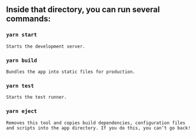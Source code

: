 ## Inside that directory, you can run several commands:

  ### `yarn start`
    Starts the development server.

  ### `yarn build`
    Bundles the app into static files for production.

  ### `yarn test`
    Starts the test runner.

  ### `yarn eject`
    Removes this tool and copies build dependencies, configuration files
    and scripts into the app directory. If you do this, you can’t go back!